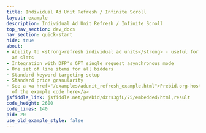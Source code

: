 ```yaml
---
title: Individual Ad Unit Refresh / Infinite Scroll
layout: example
description: Individual Ad Unit Refresh / Infinite Scroll
top_nav_section: dev_docs
nav_section: quick-start
hide: true
about:
- Ability to <strong>refresh individual ad units</strong> - useful for infinite scrolling
  ad slots
- Integration with DFP's GPT single request asynchronous mode
- One set of line items for all bidders
- Standard keyword targeting setup
- Standard price granularity
- See a <a href="/examples/adunit_refresh_example.html">Prebid.org-hosted version
  of the example code here</a>
jsfiddle_link: jsfiddle.net/prebid/dzrs3gfL/75/embedded/html,result
code_height: 2600
code_lines: 140
pid: 20
use_old_example_style: false
---
```


